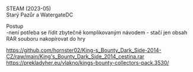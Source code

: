 STEAM (2023-05)
<br/>
Starý Pazůr a WatergateDC

Postup
<br/>
-není potřeba se řídit zbytečně komplikovaným návodem - stačí jen obsah RAR souboru nakopírovat do hry

https://github.com/hornster02/King-s_Bounty_Dark_Side-2014-CZ/raw/main/King's_Bounty_Dark_Side_2014_cestina.rar
<br/>
https://prekladyher.eu/vlakno/kings-bounty-collectors-pack.3530/
